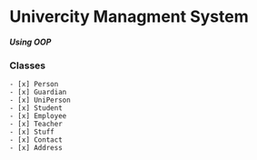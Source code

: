 # Univercity Managment System

**_Using OOP_**

### Classes

    - [x] Person
    - [x] Guardian
    - [x] UniPerson
    - [x] Student
    - [x] Employee
    - [x] Teacher
    - [x] Stuff
    - [x] Contact
    - [x] Address
